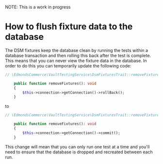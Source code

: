 NOTE: This is a work in progress

# How to flush fixture data to the database #

The DSM fixtures keep the database clean by running the tests within a database transaction and then rolling this
back after the test is complete. This means that you can never view the fixture data in the database. In order to do
this you can temporarily update the following code:

```php
// \EdmondsCommerce\VaultTestingService\DsmFixturesTrait::removeFixtures

    public function removeFixtures(): void
    {
        $this->connection->getConnection()->rollBack();
    }
```

to

```php
// \EdmondsCommerce\VaultTestingService\DsmFixturesTrait::removeFixtures

    public function removeFixtures(): void
    {
        $this->connection->getConnection()->commit();
    }
```

This change will mean that you can only run one test at a time and you'll need to ensure that the database is dropped
and recreated between each run.